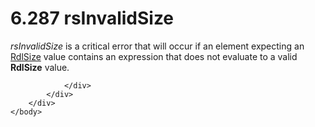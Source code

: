 <html dir="LTR" xmlns:mshelp="http://msdn.microsoft.com/mshelp" xmlns:ddue="http://ddue.schemas.microsoft.com/authoring/2003/5" xmlns:xlink="http://www.w3.org/1999/xlink" xmlns:tool="http://www.microsoft.com/tooltip">
    <head>
        <meta http-equiv="Content-Type" content="text/html; CHARSET=utf-8"></meta>
        <meta name="save" content="history"></meta>
        <title>6.287 rsInvalidSize</title>
        <xml>
            <mshelp:toctitle title="6.287 rsInvalidSize"></mshelp:toctitle>
            <mshelp:rltitle title="[MS-RDL]: rsInvalidSize"></mshelp:rltitle>
            <mshelp:keyword index="A" term="ca91859d-1f93-464c-80ff-fd7d2fa02755"></mshelp:keyword>
            <mshelp:attr name="DCSext.ContentType" value="open specification"></mshelp:attr>
            <mshelp:attr name="AssetID" value="ca91859d-1f93-464c-80ff-fd7d2fa02755"></mshelp:attr>
            <mshelp:attr name="TopicType" value="kbRef"></mshelp:attr>
            <mshelp:attr name="DCSext.Title" value="[MS-RDL]: rsInvalidSize" />
        </xml>
    </head>
    <body>
        <div id="header">
            <h1 class="heading">6.287 rsInvalidSize</h1>
        </div>
        <div id="mainSection">
            <div id="mainBody">
                <div id="allHistory" class="saveHistory"></div>
                <div id="sectionSection0" class="section" name="collapseableSection">
                    

<p><i>rsInvalidSize</i> is a critical error that will occur if
an element expecting an <a href="b40c092e-4fe5-4f7b-a0bf-c98df1361c90.md">RdlSize</a>
value contains an expression that does not evaluate to a valid <b>RdlSize</b>
value.</p>


                </div>
            </div>
        </div>
    </body>
</html>